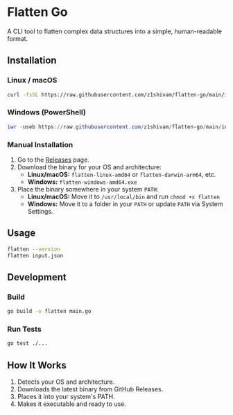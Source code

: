 # Flatten Go

A CLI tool to flatten complex data structures into a simple, human-readable format.

## Installation

### Linux / macOS
```bash
curl -fsSL https://raw.githubusercontent.com/z1shivam/flatten-go/main/install.sh | bash
```

### Windows (PowerShell)
```powershell
iwr -useb https://raw.githubusercontent.com/z1shivam/flatten-go/main/install.ps1 | iex
```

### Manual Installation
1. Go to the [Releases](https://github.com/z1shivam/flatten-go/releases) page.
2. Download the binary for your OS and architecture:
   - **Linux/macOS:** `flatten-linux-amd64` or `flatten-darwin-arm64`, etc.
   - **Windows:** `flatten-windows-amd64.exe`
3. Place the binary somewhere in your system `PATH`:
   - **Linux/macOS:** Move it to `/usr/local/bin` and run `chmod +x flatten`
   - **Windows:** Move it to a folder in your `PATH` or update `PATH` via System Settings.

## Usage
```bash
flatten --version
flatten input.json
```

## Development

### Build
```bash
go build -o flatten main.go
```

### Run Tests
```bash
go test ./...
```

## How It Works
1. Detects your OS and architecture.
2. Downloads the latest binary from GitHub Releases.
3. Places it into your system's PATH.
4. Makes it executable and ready to use.
